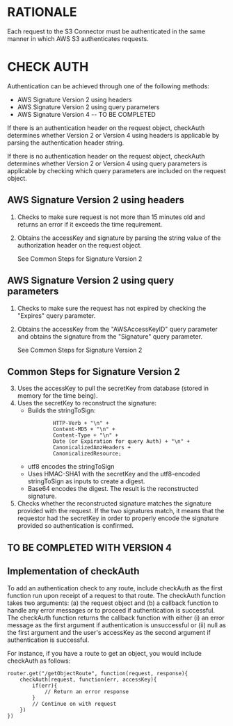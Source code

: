 RATIONALE
=========

Each request to the S3 Connector must be authenticated in the same manner in which AWS S3 authenticates requests.  


CHECK AUTH
==========

Authentication can be achieved through one of the following methods:

* AWS Signature Version 2 using headers
* AWS Signature Version 2 using query parameters
* AWS Signature Version 4 -- TO BE COMPLETED


If there is an authentication header on the request object, checkAuth determines whether Version 2 or Version 4 using headers is applicable by parsing the authentication header string.   

If there is no authentication header on the request object, checkAuth determines whether Version 2 or Version 4 using query parameters is applicable by checking which query parameters are included on the request object.  


## AWS Signature Version 2 using headers

1) Checks to make sure request is not more than 15 minutes old and returns an error if it exceeds the time requirement.
2) Obtains the accessKey and signature by parsing the string value of the authorization header on the request object. 

    See Common Steps for Signature Version 2


## AWS Signature Version 2 using query parameters

1) Checks to make sure the request has not expired by checking the "Expires" query parameter.
2) Obtains the accessKey from the "AWSAccessKeyID" query parameter and obtains the signature from the "Signature" query parameter.  

    See Common Steps for Signature Version 2

## Common Steps for Signature Version 2

3) Uses the accessKey to pull the secretKey from database (stored in memory for the time being).
4) Uses the secretKey to reconstruct the signature:  
    * Builds the stringToSign:
		```      
				HTTP-Verb + "\n" +
				Content-MD5 + "\n" +
				Content-Type + "\n" +
				Date (or Expiration for query Auth) + "\n" +
				CanonicalizedAmzHeaders +
				CanonicalizedResource;
		```
	* utf8 encodes the stringToSign
	* Uses HMAC-SHA1 with the secretKey and the utf8-encoded stringToSign as inputs to create a digest.  
	* Base64 encodes the digest.  The result is the reconstructed signature.    
5) Checks whether the reconstructed signature matches the signature provided with the request.  If the two signatures match, it means that the requestor had the secretKey in order to properly encode the signature provided so authentication is confirmed.  


## TO BE COMPLETED WITH VERSION 4


## Implementation of checkAuth

To add an authentication check to any route, include checkAuth as the first function run upon receipt of a request to that route.  The checkAuth function takes two arguments: (a) the request object and (b) a callback function to handle any error messages or to proceed if authentication is successful.  The checkAuth function returns the callback function with either (i) an error message as the first argument if authentication is unsuccessful or (ii) null as the first argument and the user's accessKey as the second argument if authentication is successful.

For instance, if you have a route to get an object, you would include checkAuth as follows:

```
router.get("/getObjectRoute", function(request, response){
	checkAuth(request, function(err, accessKey){
		if(err){
			// Return an error response
		}
		// Continue on with request
	})
})
```



